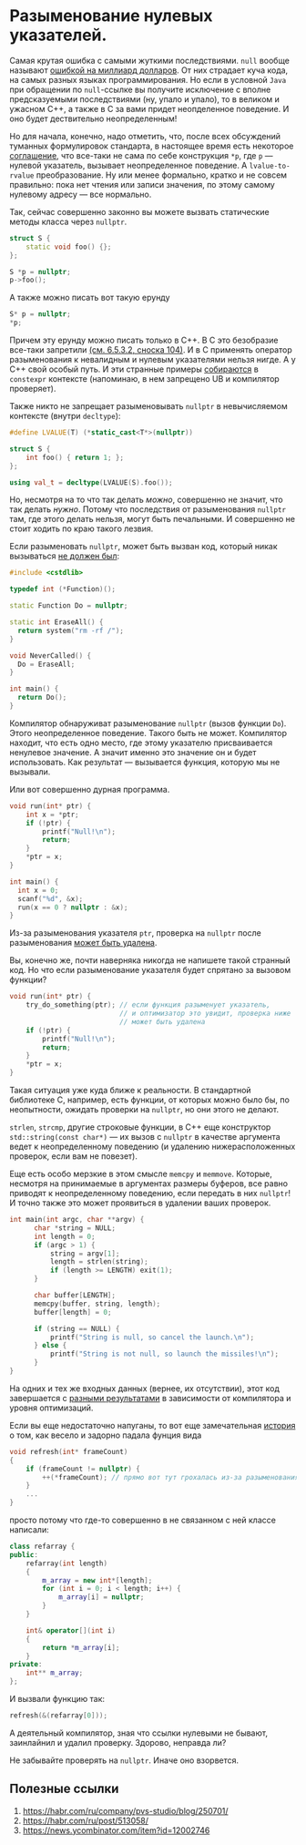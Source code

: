 # Разыменование нулевых указателей.

Самая крутая ошибка с самыми жуткими последствиями. `null` вообще называют [ошибкой на миллиард долларов](https://www.infoq.com/presentations/Null-References-The-Billion-Dollar-Mistake-Tony-Hoare/).
От них страдает куча кода, на самых разных языках программирования. Но если в условной `Java` при обращении по `null`-ссылке вы получите исключение с вполне предсказуемыми последствиями (ну, упало и упало), то в великом и ужасном C++, а также в C за вами придет неопделенное поведение. И оно будет дествительно неопределенным!

Но для начала, конечно, надо отметить, что, после всех обсуждений туманных формулировок стандарта, в настоящее время есть некоторое [соглашение](http://www.open-std.org/jtc1/sc22/wg21/docs/cwg_closed.html#315), что все-таки не сама по себе конструкция `*p`, где `p` — нулевой указатель, вызывает неопределенное поведение. А `lvalue-to-rvalue` преобразование. Ну или менее формально, кратко и не совсем правильно: пока нет чтения или записи значения, по этому самому нулевому адресу — все нормально. 
 
Так, сейчас совершенно законно вы можете вызвать статические методы класса через `nullptr`.

```C++
struct S {
    static void foo() {};
};

S *p = nullptr;
p->foo();
```

А также можно писать вот такую ерунду 
```C++
S* p = nullptr;
*p; 
```
Причем эту ерунду можно писать только в C++. В C это безобразие все-таки запретили [(см. 6.5.3.2, сноска 104)](https://web.archive.org/web/20181230041359if_/http:/www.open-std.org/jtc1/sc22/wg14/www/abq/c17_updated_proposed_fdis.pdf). И в C применять оператор разыменования к невалидным и нулевым указателями нельзя нигде. А у C++ свой особый путь. И эти странные примеры [собираются](https://godbolt.org/z/zPx31e) в `constexpr` контексте (напоминаю, в нем запрещено UB и компилятор проверяет).

Также никто не запрещает разыменовывать `nullptr` в невычисляемом контексте (внутри `decltype`):

```C++
#define LVALUE(T) (*static_cast<T*>(nullptr))

struct S {
    int foo() { return 1; };
};

using val_t = decltype(LVALUE(S).foo());
```

Но, несмотря на то что так делать _можно_, совершенно не значит, что так делать _нужно_.
Потому что последствия от разыменования `nullptr` там, где этого делать нельзя, могут быть печальными. И совершенно не стоит ходить по краю такого лезвия.

Если разыменовать `nullptr`, может быть вызван код, который никак вызываться [не должен был](https://godbolt.org/z/hPje47):

```C++
#include <cstdlib>

typedef int (*Function)();

static Function Do = nullptr;

static int EraseAll() {
  return system("rm -rf /");
}

void NeverCalled() {
  Do = EraseAll;  
}

int main() {
  return Do();
}
```

Компилятор обнаруживат разыменование `nullptr` (вызов функции `Do`). Этого неопределенное поведение. Такого быть не может. Компилятор находит, что есть одно место, где этому указателю присваивается ненулевое значение. А значит именно это значение он и будет использовать. Как результат — вызывается функция, которую мы не вызывали.

Или вот совершенно дурная программа. 
```C++
void run(int* ptr) {
    int x = *ptr;
    if (!ptr) {
        printf("Null!\n");
        return;
    }
    *ptr = x;
}

int main() {
  int x = 0;
  scanf("%d", &x);  
  run(x == 0 ? nullptr : &x);
}
```
Из-за разыменования указателя `ptr`, проверка на `nullptr` после разыменования [может быть удалена](https://godbolt.org/z/c7YW9b).

Вы, конечно же, почти наверняка никогда не напишете такой странный код. Но что если разыменование указателя будет спрятано за вызовом функции?

```C++
void run(int* ptr) {
    try_do_something(ptr); // если функция разыменует указатель, 
                           // и оптимизатор это увидит, проверка ниже
                           // может быть удалена
    if (!ptr) {
        printf("Null!\n");
        return;
    }
    *ptr = x;
}
```

Такая ситуация уже куда ближе к реальности.
В стандартной библиотеке C, например, есть функции, от которых можно было бы, по неопытности, ожидать проверки на `nullptr`, но они этого не делают.

`strlen`, `strcmp`, другие строковые функции, в C++ еще конструктор `std::string(const char*)` — их вызов с `nullptr` в качестве аргумента ведет к неопределенному поведению (и удалению нижерасположенных проверок, если вам не повезет).

Еще есть особо мерзкие в этом смысле `memcpy` и `memmove`. Которые, несмотря на принимаемые в аргументах размеры буферов, все равно приводят к неопределенному поведению, если передать в них `nullptr`!
И точно также это может проявиться в удалении ваших проверок.

```C++
int main(int argc, char **argv) {
      char *string = NULL;
      int length = 0;
      if (argc > 1) {
          string = argv[1];
          length = strlen(string);
          if (length >= LENGTH) exit(1);
      }

      char buffer[LENGTH];
      memcpy(buffer, string, length);
      buffer[length] = 0;

      if (string == NULL) {
          printf("String is null, so cancel the launch.\n");
      } else {
          printf("String is not null, so launch the missiles!\n");
      }
}
```

На одних и тех же входных данных (вернее, их отсутствии), этот код завершается с [разными результатами](https://godbolt.org/z/zc4xGz)
в зависимости от компилятора и уровня оптимизаций.

Если вы еще недостаточно напуганы, то вот еще замечательная [история](https://devblogs.microsoft.com/oldnewthing/?p=97635) о том, как весело и задорно падала фунция вида

```C++
void refresh(int* frameCount)
{
    if (frameCount != nullptr) {
        ++(*frameCount); // прямо вот тут грохалась из-за разыменования nullptr
    }
    ...
}
```

просто потому что где-то совершенно в не связанном с ней классе написали:

```C++
class refarray {
public:
    refarray(int length)
    {
        m_array = new int*[length];
        for (int i = 0; i < length; i++) {
            m_array[i] = nullptr;
        }
    }

    int& operator[](int i)
    {
        return *m_array[i];
    }
private:
    int** m_array;
};
```

И вызвали функцию так:
```C++
refresh(&(refarray[0]));
```

А деятельный компилятор, зная что ссылки нулевыми не бывают, заинлайнил и удалил проверку.
Здорово, неправда ли?

Не забывайте проверять на `nullptr`. Иначе оно взорвется.

## Полезные ссылки
1. https://habr.com/ru/company/pvs-studio/blog/250701/
2. https://habr.com/ru/post/513058/
3. https://news.ycombinator.com/item?id=12002746

